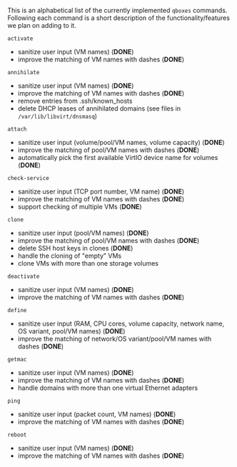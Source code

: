 This is an alphabetical list of the currently implemented `qboxes` commands. Following each command is a short description of the functionality/features we plan on adding to it.

`activate`
* sanitize user input (VM names) (__DONE__)
* improve the matching of VM names with dashes (__DONE__)

`annihilate`
* sanitize user input (VM names) (__DONE__)
* improve the matching of VM names with dashes (__DONE__)
* remove entries from .ssh/known_hosts
* delete DHCP leases of annihilated domains (see files in `/var/lib/libvirt/dnsmasq`)

`attach`
* sanitize user input (volume/pool/VM names, volume capacity) (__DONE__)
* improve the matching of pool/VM names with dashes (__DONE__)
* automatically pick the first available VirtIO device name for volumes (__DONE__)

`check-service`
* sanitize user input (TCP port number, VM name) (__DONE__)
* improve the matching of VM names with dashes (__DONE__)
* support checking of multiple VMs (__DONE__)

`clone`
* sanitize user input (pool/VM names) (__DONE__)
* improve the matching of pool/VM names with dashes (__DONE__)
* delete SSH host keys in clones (__DONE__)
* handle the cloning of "empty" VMs
* clone VMs with more than one storage volumes

`deactivate`
* sanitize user input (VM names) (__DONE__)
* improve the matching of VM names with dashes (__DONE__)

`define`
* sanitize user input (RAM, CPU cores, volume capacity, network name, OS variant, pool/VM names) (__DONE__)
* improve the matching of network/OS variant/pool/VM names with dashes (__DONE__)

`getmac`
* sanitize user input (VM names) (__DONE__)
* improve the matching of VM names with dashes (__DONE__)
* handle domains with more than one virtual Ethernet adapters

`ping`
* sanitize user input (packet count, VM names) (__DONE__)
* improve the matching of VM names with dashes (__DONE__)

`reboot`
* sanitize user input (VM names) (__DONE__)
* improve the matching of VM names with dashes (__DONE__)

